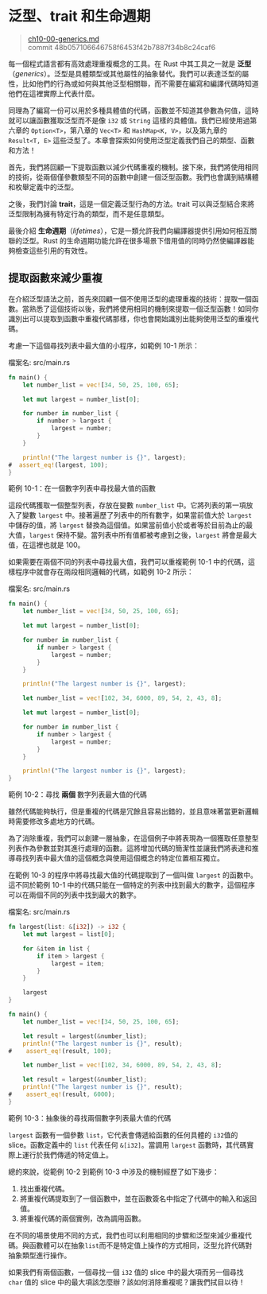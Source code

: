 # 泛型、trait 和生命週期

> [ch10-00-generics.md](https://github.com/rust-lang/book/blob/master/src/ch10-00-generics.md)
> <br>
> commit 48b057106646758f6453f42b7887f34b8c24caf6

每一個程式語言都有高效處理重複概念的工具。在 Rust 中其工具之一就是 **泛型**（*generics*）。泛型是具體類型或其他屬性的抽象替代。我們可以表達泛型的屬性，比如他們的行為或如何與其他泛型相關聯，而不需要在編寫和編譯代碼時知道他們在這裡實際上代表什麼。

同理為了編寫一份可以用於多種具體值的代碼，函數並不知道其參數為何值，這時就可以讓函數獲取泛型而不是像 `i32` 或 `String` 這樣的具體值。我們已經使用過第六章的 `Option<T>`，第八章的 `Vec<T>` 和 `HashMap<K, V>`，以及第九章的 `Result<T, E>` 這些泛型了。本章會探索如何使用泛型定義我們自己的類型、函數和方法！

首先，我們將回顧一下提取函數以減少代碼重複的機制。接下來，我們將使用相同的技術，從兩個僅參數類型不同的函數中創建一個泛型函數。我們也會講到結構體和枚舉定義中的泛型。

之後，我們討論 **trait**，這是一個定義泛型行為的方法。trait 可以與泛型結合來將泛型限制為擁有特定行為的類型，而不是任意類型。

最後介紹 **生命週期**（*lifetimes*），它是一類允許我們向編譯器提供引用如何相互關聯的泛型。Rust 的生命週期功能允許在很多場景下借用值的同時仍然使編譯器能夠檢查這些引用的有效性。

## 提取函數來減少重複

在介紹泛型語法之前，首先來回顧一個不使用泛型的處理重複的技術：提取一個函數。當熟悉了這個技術以後，我們將使用相同的機制來提取一個泛型函數！如同你識別出可以提取到函數中重複代碼那樣，你也會開始識別出能夠使用泛型的重複代碼。

考慮一下這個尋找列表中最大值的小程序，如範例 10-1 所示：

<span class="filename">檔案名: src/main.rs</span>

```rust
fn main() {
    let number_list = vec![34, 50, 25, 100, 65];

    let mut largest = number_list[0];

    for number in number_list {
        if number > largest {
            largest = number;
        }
    }

    println!("The largest number is {}", largest);
#  assert_eq!(largest, 100);
}
```

<span class="caption">範例 10-1：在一個數字列表中尋找最大值的函數</span>

這段代碼獲取一個整型列表，存放在變數 `number_list` 中。它將列表的第一項放入了變數 `largest` 中。接著遍歷了列表中的所有數字，如果當前值大於 `largest` 中儲存的值，將 `largest` 替換為這個值。如果當前值小於或者等於目前為止的最大值，`largest` 保持不變。當列表中所有值都被考慮到之後，`largest` 將會是最大值，在這裡也就是 100。

如果需要在兩個不同的列表中尋找最大值，我們可以重複範例 10-1 中的代碼，這樣程序中就會存在兩段相同邏輯的代碼，如範例 10-2 所示：

<span class="filename">檔案名: src/main.rs</span>

```rust
fn main() {
    let number_list = vec![34, 50, 25, 100, 65];

    let mut largest = number_list[0];

    for number in number_list {
        if number > largest {
            largest = number;
        }
    }

    println!("The largest number is {}", largest);

    let number_list = vec![102, 34, 6000, 89, 54, 2, 43, 8];

    let mut largest = number_list[0];

    for number in number_list {
        if number > largest {
            largest = number;
        }
    }

    println!("The largest number is {}", largest);
}
```

<span class="caption">範例 10-2：尋找 **兩個** 數字列表最大值的代碼</span>

雖然代碼能夠執行，但是重複的代碼是冗餘且容易出錯的，並且意味著當更新邏輯時需要修改多處地方的代碼。

為了消除重複，我們可以創建一層抽象，在這個例子中將表現為一個獲取任意整型列表作為參數並對其進行處理的函數。這將增加代碼的簡潔性並讓我們將表達和推導尋找列表中最大值的這個概念與使用這個概念的特定位置相互獨立。

在範例 10-3 的程序中將尋找最大值的代碼提取到了一個叫做 `largest` 的函數中。這不同於範例 10-1 中的代碼只能在一個特定的列表中找到最大的數字，這個程序可以在兩個不同的列表中找到最大的數字。

<span class="filename">檔案名: src/main.rs</span>

```rust
fn largest(list: &[i32]) -> i32 {
    let mut largest = list[0];

    for &item in list {
        if item > largest {
            largest = item;
        }
    }

    largest
}

fn main() {
    let number_list = vec![34, 50, 25, 100, 65];

    let result = largest(&number_list);
    println!("The largest number is {}", result);
#    assert_eq!(result, 100);

    let number_list = vec![102, 34, 6000, 89, 54, 2, 43, 8];

    let result = largest(&number_list);
    println!("The largest number is {}", result);
#    assert_eq!(result, 6000);
}
```

<span class="caption">範例 10-3：抽象後的尋找兩個數字列表最大值的代碼</span>

`largest` 函數有一個參數 `list`，它代表會傳遞給函數的任何具體的 `i32`值的 slice。函數定義中的 `list` 代表任何 `&[i32]`。當調用 `largest` 函數時，其代碼實際上運行於我們傳遞的特定值上。

總的來說，從範例 10-2 到範例 10-3 中涉及的機制經歷了如下幾步：

1. 找出重複代碼。
2. 將重複代碼提取到了一個函數中，並在函數簽名中指定了代碼中的輸入和返回值。
3. 將重複代碼的兩個實例，改為調用函數。

在不同的場景使用不同的方式，我們也可以利用相同的步驟和泛型來減少重複代碼。與函數體可以在抽象`list`而不是特定值上操作的方式相同，泛型允許代碼對抽象類型進行操作。

如果我們有兩個函數，一個尋找一個 `i32` 值的 slice 中的最大項而另一個尋找 `char` 值的 slice 中的最大項該怎麼辦？該如何消除重複呢？讓我們拭目以待！
